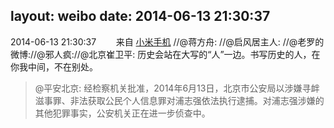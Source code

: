 layout: weibo
date: 2014-06-13 21:30:37
---
<meta name="referrer" content="no-referrer" />

2014-06-13 21:30:37  &nbsp;&nbsp;&nbsp;&nbsp;&nbsp;&nbsp; 来自 <a href="http://app.weibo.com/t/feed/22zMnn" rel="nofollow">小米手机</a>
//@蒋方舟: //@启风居主人: //@老罗的微博://@邪人疯://@北京崔卫平: 历史会站在大写的“人”一边。书写历史的人，在你我中间，不在别处。
>  @平安北京: 经检察机关批准，2014年6月13日，北京市公安局以涉嫌寻衅滋事罪、非法获取公民个人信息罪对浦志强依法执行逮捕。对浦志强涉嫌的其他犯罪事实，公安机关正在进一步侦查中。 ​​​
